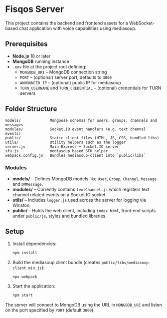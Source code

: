 # Fisqos Server

This project contains the backend and frontend assets for a WebSocket-based chat application with voice capabilities using mediasoup.

## Prerequisites

- **Node.js** 18 or later
- **MongoDB** running instance
- `.env` file at the project root defining:
  - `MONGODB_URI` – MongoDB connection string
  - `PORT` – (optional) server port, defaults to `3000`
  - `ANNOUNCED_IP` – (optional) public IP for mediasoup
  - `TURN_USERNAME` and `TURN_CREDENTIAL` – (optional) credentials for TURN servers

## Folder Structure

```
models/             Mongoose schemas for users, groups, channels and messages
modules/            Socket.IO event handlers (e.g. text channel events)
public/             Static client files (HTML, JS, CSS, bundled libs)
utils/              Utility helpers such as the logger
server.js           Main Express + Socket.IO server
sfu.js              mediasoup based SFU helper
webpack.config.js   Bundles mediasoup-client into `public/libs`
```

### Modules
- **models/** – Defines MongoDB models like `User`, `Group`, `Channel`, `Message` and `DMMessage`.
- **modules/** – Currently contains `textChannel.js` which registers text channel related events on a Socket.IO socket.
- **utils/** – Includes `logger.js` used across the server for logging via Winston.
- **public/** – Holds the web client, including `index.html`, front‑end scripts under `public/js`, styles and bundled libraries.

## Setup

1. Install dependencies:
   ```bash
   npm install
   ```
2. Build the mediasoup client bundle (creates `public/libs/mediasoup-client.min.js`):
   ```bash
   npx webpack
   ```
3. Start the application:
   ```bash
   npm start
   ```

The server will connect to MongoDB using the URL in `MONGODB_URI` and listen on the port specified by `PORT` (default `3000`).